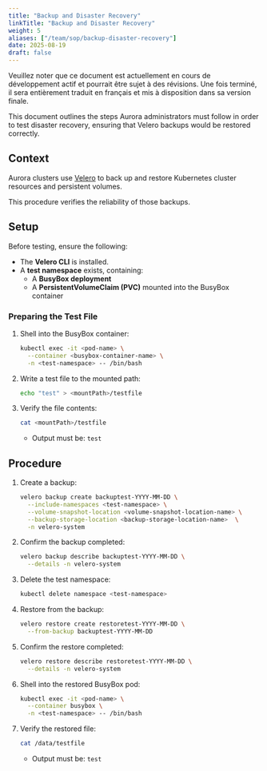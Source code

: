 ```yaml
---
title: "Backup and Disaster Recovery"
linkTitle: "Backup and Disaster Recovery"
weight: 5
aliases: ["/team/sop/backup-disaster-recovery"]
date: 2025-08-19
draft: false
---
```


<gcds-alert alert-role="danger" container="full" heading="Avis de traduction" hide-close-btn="true" hide-role-icon="false" is-fixed="false" class="hydrated mb-400">
<gcds-text>Veuillez noter que ce document est actuellement en cours de développement actif et pourrait être sujet à des révisions. Une fois terminé, il sera entièrement traduit en français et mis à disposition dans sa version finale.</gcds-text>
</gcds-alert>

This document outlines the steps Aurora administrators must follow in order to test disaster recovery, ensuring that Velero backups would be restored correctly.

## Context

Aurora clusters use [Velero](https://velero.io) to back up and restore Kubernetes cluster resources and persistent volumes.

This procedure verifies the reliability of those backups.

## Setup

Before testing, ensure the following:

- The **Velero CLI** is installed.
- A **test namespace** exists, containing:
  - A **BusyBox deployment**
  - A **PersistentVolumeClaim (PVC)** mounted into the BusyBox container

### Preparing the Test File

1. Shell into the BusyBox container:
   ```bash
   kubectl exec -it <pod-name> \
     --container <busybox-container-name> \
     -n <test-namespace> -- /bin/bash
   ```

2. Write a test file to the mounted path:
   ```bash
   echo "test" > <mountPath>/testfile
   ```

3. Verify the file contents:
   ```bash
   cat <mountPath>/testfile
   ```
   - Output must be: `test`

## Procedure

1. Create a backup:
   ```sh
   velero backup create backuptest-YYYY-MM-DD \
     --include-namespaces <test-namespace> \
     --volume-snapshot-location <volume-snapshot-location-name> \
     --backup-storage-location <backup-storage-location-name>  \
     -n velero-system
   ```

2. Confirm the backup completed:
   ```sh
   velero backup describe backuptest-YYYY-MM-DD \
     --details -n velero-system
   ```

3. Delete the test namespace:
   ```sh
   kubectl delete namespace <test-namespace>
   ```

4. Restore from the backup:
   ```sh
   velero restore create restoretest-YYYY-MM-DD \
     --from-backup backuptest-YYYY-MM-DD
   ```

5. Confirm the restore completed:
   ```sh
   velero restore describe restoretest-YYYY-MM-DD \
     --details -n velero-system
   ```

6. Shell into the restored BusyBox pod:
   ```sh
   kubectl exec -it <pod-name> \
     --container busybox \
     -n <test-namespace> -- /bin/bash
   ```

7. Verify the restored file:
   ```sh
   cat /data/testfile
   ```
   - Output must be: `test`

